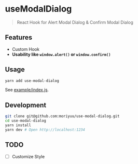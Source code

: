 # useModalDialog

> React Hook for Alert Modal Dialog & Confirm Modal Dialog

## Features

- Custom Hook
- **Usability like `window.alert()` or `window.confirm()`**

## Usage

```bash
yarn add use-modal-dialog
```

See [example/index.js](https://github.com/moriyuu/use-modal-dialog/blob/master/example/index.js).

## Development

```bash
git clone git@github.com:moriyuu/use-modal-dialog.git
cd use-modal-dialog
yarn install
yarn dev # Open http://localhost:1234
```

## TODO

- [ ] Customize Style
